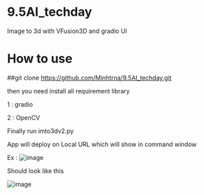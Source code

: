 # 9.5AI_techday
Image to 3d with VFusion3D and gradio UI
# How to use

  ##git clone https://github.com/Minhtrna/9.5AI_techday.git

then you need install all requirement library 

1 : gradio

2 : OpenCV

Finally run imto3dv2.py  

App will deploy on Local URL which will show in command window 

Ex : ![image](https://github.com/user-attachments/assets/8758e0ff-89d3-4eda-816b-19dd2567c40b)

Should look like this 

![image](https://github.com/user-attachments/assets/daf260f0-41cc-4bf1-8565-01f9cdd21f2d)

